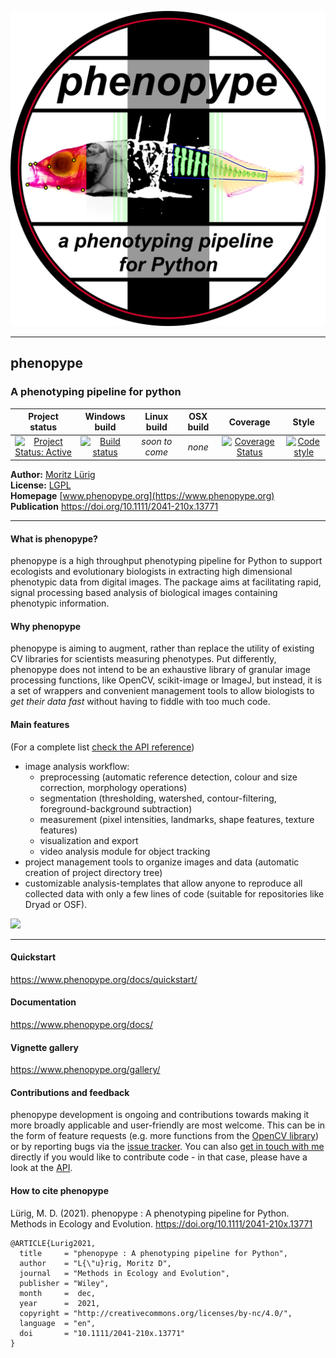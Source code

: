
![](https://github.com/phenopype/phenopype/raw/main/assets/phenopype_logo.png)

---

## **phenopype**
### **A phenotyping pipeline for python**

| Project status | Windows build | Linux build | OSX build | Coverage | Style |
|:---:|:---:|:---:|:---:|:---:|:---:|
| [![Project Status: Active](http://www.repostatus.org/badges/latest/active.svg)](http://www.repostatus.org/#active) | [![Build status](https://ci.appveyor.com/api/projects/status/20ncgfq137mmvbgb?svg=true)](https://ci.appveyor.com/project/phenopype/phenopype) | *soon to come* | *none* | [![Coverage Status](https://coveralls.io/repos/github/phenopype/phenopype/badge.svg?branch=main)](https://coveralls.io/github/phenopype/phenopype?branch=main) | [![Code style](https://img.shields.io/badge/code%20style-black-000000.svg)](https://github.com/psf/black) |  

**Author:** [Moritz Lürig](https://luerig.net)  
**License:** [LGPL](https://opensource.org/licenses/LGPL-3.0)  
**Homepage** [www.phenopype.org](https://www.phenopype.org)  
**Publication** https://doi.org/10.1111/2041-210x.13771

---

#### What is phenopype?

phenopype is a high throughput phenotyping pipeline for Python to support ecologists and evolutionary biologists in extracting high dimensional phenotypic data from digital images. The package aims at facilitating rapid, signal processing based analysis of biological images containing phenotypic information.

#### Why phenopype
phenopype is aiming to augment, rather than replace the utility of existing CV libraries for scientists measuring phenotypes. Put differently, phenopype does not intend to be an exhaustive library of granular image processing functions, like OpenCV, scikit-image or ImageJ, but instead, it is a set of wrappers and convenient management tools to allow biologists to *get their data fast* without having to fiddle with too much code.

#### Main features

(For a complete list [check the API reference](https://mluerig.github.io/phenopype/api.html))

- image analysis workflow:
  - preprocessing (automatic reference detection, colour and size correction, morphology operations)
  - segmentation (thresholding, watershed, contour-filtering, foreground-background subtraction)
  - measurement (pixel intensities, landmarks, shape features, texture features)
  - visualization and export   
  - video analysis module for object tracking
- project management tools to organize images and data (automatic creation of project directory tree)
- customizable analysis-templates that allow anyone to reproduce all collected data with only a few lines of code (suitable for repositories like Dryad or OSF).

![](https://github.com/mluerig/phenopype/raw/master/source/phenopype_demo.gif)

---

#### Quickstart

https://www.phenopype.org/docs/quickstart/

#### Documentation

https://www.phenopype.org/docs/

#### Vignette gallery

https://www.phenopype.org/gallery/

#### Contributions and feedback
phenopype development is ongoing and contributions towards making it more broadly applicable and user-friendly are most welcome. This can be in the form of feature requests (e.g. more functions from the [OpenCV library](https://docs.opencv.org/master/modules.html)) or by reporting bugs via the [issue tracker](https://github.com/phenopype/phenopype/issues). You can also [get in touch with me](https://www.luerig.net) directly if you would like to contribute code - in that case, please have a look at the [API](https://www.phenopype.org/docs/api/).

#### How to cite phenopype

Lürig, M. D. (2021). phenopype : A phenotyping pipeline for Python. Methods in Ecology and Evolution. https://doi.org/10.1111/2041-210x.13771

	@ARTICLE{Lurig2021,
	  title     = "phenopype : A phenotyping pipeline for Python",
	  author    = "L{\"u}rig, Moritz D",
	  journal   = "Methods in Ecology and Evolution",
	  publisher = "Wiley",
	  month     =  dec,
	  year      =  2021,
	  copyright = "http://creativecommons.org/licenses/by-nc/4.0/",
	  language  = "en",
	  doi       = "10.1111/2041-210x.13771"
	}
